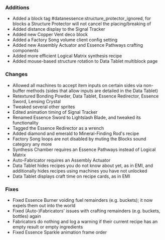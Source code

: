 ### Additions
- Added a block tag #datanessence:structure_protector_ignored, for blocks a Structure Protector will not cancel the placing/breaking of
- Added distance display to the Signal Tracker
- Added new Copper Vent deco block
- Added a Factory Song volume client config setting
- Added new Assembly Actuator and Essence Pathways crafting components
- Added more efficient Logical Matrix synthesis recipe
- Added mouse-based structure rotation to Data Tablet multiblock page

### Changes
- Allowed all machines to accept item inputs on certain sides via non-buffer methods (sides that allow inputs are detailed in the Data Tablet)
- Retextured Bonding Powder, Data Tablet, Essence Redirector, Essence Sword, Lensing Crystal
- Tweaked several other sprites
- Edited animation timing of Signal Tracker
- Renamed Essence Sword to Lightslash Blade, and tweaked its functionality
- Tagged the Essence Redirector as a wrench
- Added diamond and emerald to Mineral-Finding Rod's recipe
- Factory Song loops are not disabled by muting the Blocks sound category any more
- Synthesis Chamber requires an Essence Pathways instead of Logical Matrix
- Auto-Fabricator requires an Assembly Actuator
- Data Tablet hides recipes you do not know about yet, as in EMI, and additionally hides recipes using machines you have not unlocked
- Data Tablet displays craft time on recipe cards, as in EMI

### Fixes
- Fixed Essence Burner voiding fuel remainders (e.g. buckets); it now expels them out into the world
- Fixed (Auto-)Fabricators' issues with crafting remainders (e.g. buckets, bottles) again
- Fabricators do nothing and log a warning if their current recipe has an empty result or empty ingredients
- Fixed Essence Sparkle animation frame order